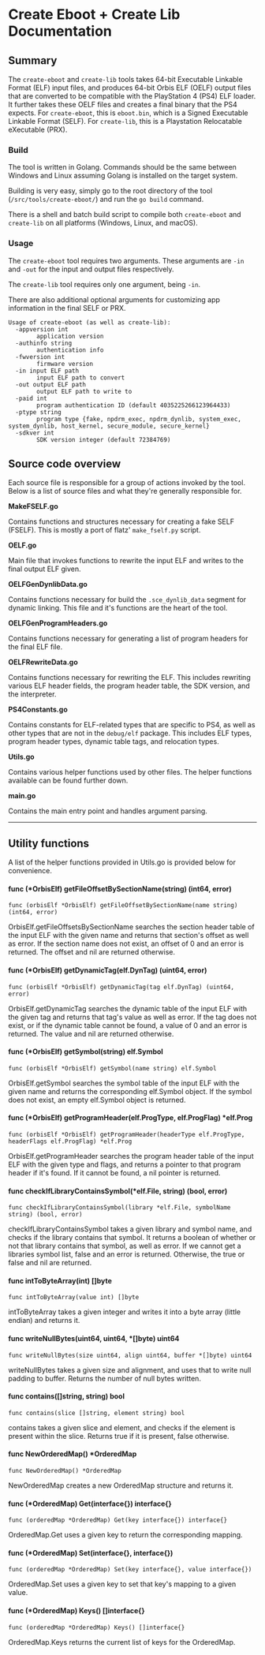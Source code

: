# Create Eboot + Create Lib Documentation

## Summary
The `create-eboot` and `create-lib` tools takes 64-bit Executable Linkable Format (ELF) input files, and produces 64-bit Orbis ELF (OELF) output files that are converted to be compatible with the PlayStation 4 (PS4) ELF loader. It further takes these OELF files and creates a final binary that the PS4 expects. For `create-eboot`, this is `eboot.bin`, which is a Signed Executable Linkable Format (SELF). For `create-lib`, this is a Playstation Relocatable eXecutable (PRX).

### Build
The tool is written in Golang. Commands should be the same between Windows and Linux assuming Golang is installed on the target system.

Building is very easy, simply go to the root directory of the tool (`/src/tools/create-eboot/`) and run the `go build` command.

There is a shell and batch build script to compile both `create-eboot` and `create-lib` on all platforms (Windows, Linux, and macOS).

### Usage
The `create-eboot` tool requires two arguments. These arguments are `-in` and `-out` for the input and output files respectively.

The `create-lib` tool requires only one argument, being `-in`.

There are also additional optional arguments for customizing app information in the final SELF or PRX.

```
Usage of create-eboot (as well as create-lib):
  -appversion int
        application version
  -authinfo string
        authentication info
  -fwversion int
        firmware version
  -in input ELF path
        input ELF path to convert
  -out output ELF path
        output ELF path to write to
  -paid int
        program authentication ID (default 4035225266123964433)
  -ptype string
        program type {fake, npdrm_exec, npdrm_dynlib, system_exec, system_dynlib, host_kernel, secure_module, secure_kernel}
  -sdkver int
        SDK version integer (default 72384769)
```

## Source code overview
Each source file is responsible for a group of actions invoked by the tool. Below is a list of source files and what they're generally responsible for.

**MakeFSELF.go**

Contains functions and structures necessary for creating a fake SELF (FSELF). This is mostly a port of flatz' `make_fself.py` script.

**OELF.go**

Main file that invokes functions to rewrite the input ELF and writes to the final output ELF given.

**OELFGenDynlibData.go**

Contains functions necessary for build the `.sce_dynlib_data` segment for dynamic linking. This file and it's functions are the heart of the tool.

**OELFGenProgramHeaders.go**

Contains functions necessary for generating a list of program headers for the final ELF file.

**OELFRewriteData.go**

Contains functions necessary for rewriting the ELF. This includes rewriting various ELF header fields, the program header table, the SDK version, and the interpreter.

**PS4Constants.go**

Contains constants for ELF-related types that are specific to PS4, as well as other types that are not in the `debug/elf` package. This includes ELF types, program header types, dynamic table tags, and relocation types.

**Utils.go**

Contains various helper functions used by other files. The helper functions available can be found further down.

**main.go**

Contains the main entry point and handles argument parsing.

***

## Utility functions
A list of the helper functions provided in Utils.go is provided below for convenience.

#### func (*OrbisElf) getFileOffsetBySectionName(string) (int64, error)
```golang
func (orbisElf *OrbisElf) getFileOffsetBySectionName(name string) (int64, error)
```
OrbisElf.getFileOffsetsBySectionName searches the section header table of the input ELF with the given name and returns that section's offset as well as error. If the section name does not exist, an offset of 0 and an error is returned. The offset and nil are returned otherwise.

#### func (*OrbisElf) getDynamicTag(elf.DynTag) (uint64, error)
```golang
func (orbisElf *OrbisElf) getDynamicTag(tag elf.DynTag) (uint64, error)
```
OrbisElf.getDynamicTag searches the dynamic table of the input ELF with the given tag and returns that tag's value as well as error. If the tag does not exist, or if the dynamic table cannot be found, a value of 0 and an error is returned. The value and nil are returned otherwise.

#### func (*OrbisElf) getSymbol(string) elf.Symbol
```golang
func (orbisElf *OrbisElf) getSymbol(name string) elf.Symbol
```
OrbisElf.getSymbol searches the symbol table of the input ELF with the given name and returns the corresponding elf.Symbol object. If the symbol does not exist, an empty elf.Symbol object is returned.

#### func (*OrbisElf) getProgramHeader(elf.ProgType, elf.ProgFlag) *elf.Prog
```golang
func (orbisElf *OrbisElf) getProgramHeader(headerType elf.ProgType, headerFlags elf.ProgFlag) *elf.Prog
```
OrbisElf.getProgramHeader searches the program header table of the input ELF with the given type and flags, and returns a pointer to that program header if it's found. If it cannot be found, a nil pointer is returned.

#### func checkIfLibraryContainsSymbol(*elf.File, string) (bool, error)
```golang
func checkIfLibraryContainsSymbol(library *elf.File, symbolName string) (bool, error)
```
checkIfLibraryContainsSymbol takes a given library and symbol name, and checks if the library contains that symbol. It returns a boolean of whether or not that library contains that symbol, as well as error. If we cannot get a libraries symbol list, false and an error is returned. Otherwise, the true or false and nil are returned.

#### func intToByteArray(int) []byte
```golang
func intToByteArray(value int) []byte
```
intToByteArray takes a given integer and writes it into a byte array (little endian) and returns it.

#### func writeNullBytes(uint64, uint64, *[]byte) uint64
```golang
func writeNullBytes(size uint64, align uint64, buffer *[]byte) uint64
```
writeNullBytes takes a given size and alignment, and uses that to write null padding to buffer. Returns the number of null bytes written.

#### func contains([]string, string) bool
```golang
func contains(slice []string, element string) bool
```
contains takes a given slice and element, and checks if the element is present within the slice. Returns true if it is present, false otherwise.

#### func NewOrderedMap() *OrderedMap
```golang
func NewOrderedMap() *OrderedMap
```
NewOrderedMap creates a new OrderedMap structure and returns it.

#### func (*OrderedMap) Get(interface{}) interface{}
```golang
func (orderedMap *OrderedMap) Get(key interface{}) interface{}
```
OrderedMap.Get uses a given key to return the corresponding mapping.

#### func (*OrderedMap) Set(interface{}, interface{})
```golang
func (orderedMap *OrderedMap) Set(key interface{}, value interface{})
```
OrderedMap.Set uses a given key to set that key's mapping to a given value.

#### func (*OrderedMap) Keys() []interface{}
```golang
func (orderedMap *OrderedMap) Keys() []interface{}
```
OrderedMap.Keys returns the current list of keys for the OrderedMap.
